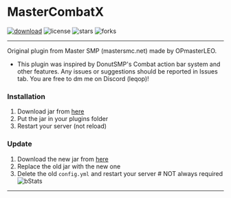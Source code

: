 # MasterCombatX

[![download](https://img.shields.io/github/downloads/OPmasterLEO/MasterCombatX/total?style=for-the-badge)](https://github.com/OPmasterLEO/MasterCombatX/releases)
![license](https://img.shields.io/github/license/OPmasterLEO/MasterCombatX?style=for-the-badge)
![stars](https://img.shields.io/github/stars/OPmasterLEO/MasterCombatX?style=for-the-badge)
![forks](https://img.shields.io/github/forks/OPmasterLEO/MasterCombatX?style=for-the-badge)

<hr>

Original plugin from Master SMP (mastersmc.net) made by OPmasterLEO.
- This plugin was inspired by DonutSMP's Combat action bar system and other features.
  Any issues or suggestions should be reported in Issues tab.
  You are free to dm me on Discord (leqop)!
### Installation
1. Download jar from [here](https://github.com/OPmasterLEO/MasterCombatX/releases/latest)
2. Put the jar in your plugins folder
3. Restart your server (not reload)

### Update
1. Download the new jar from [here](https://github.com/OPmasterLEO/MasterCombatX/releases/latest)
2. Replace the old jar with the new one
3. Delete the old `config.yml` and restart your server # NOT always required
![bStats](https://bstats.org/signatures/bukkit/MasterCombatX.svg)
<hr>
